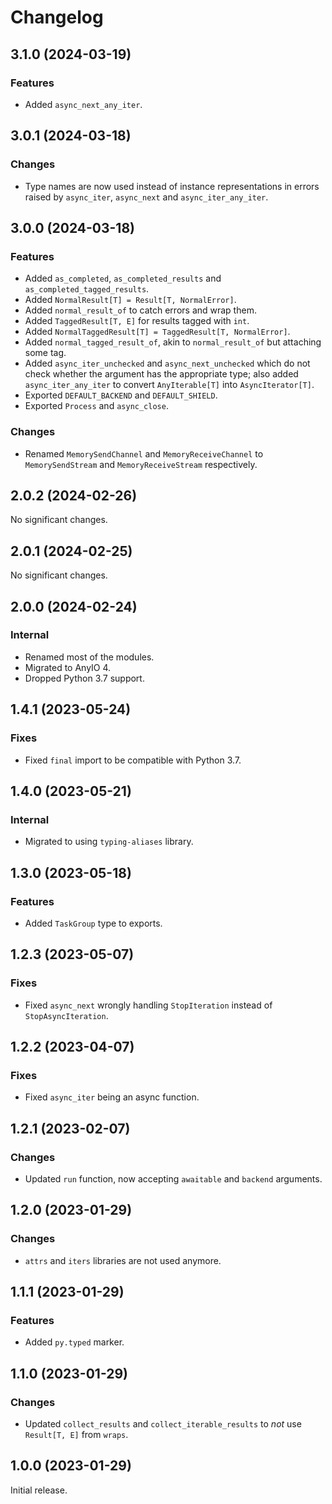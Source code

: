 # Changelog

<!-- changelogging: start -->

## 3.1.0 (2024-03-19)

### Features

- Added `async_next_any_iter`.

## 3.0.1 (2024-03-18)

### Changes

- Type names are now used instead of instance representations in errors raised by
  `async_iter`, `async_next` and `async_iter_any_iter`.

## 3.0.0 (2024-03-18)

### Features

- Added `as_completed`, `as_completed_results` and `as_completed_tagged_results`.
- Added `NormalResult[T] = Result[T, NormalError]`.
- Added `normal_result_of` to catch errors and wrap them.
- Added `TaggedResult[T, E]` for results tagged with `int`.
- Added `NormalTaggedResult[T] = TaggedResult[T, NormalError]`.
- Added `normal_tagged_result_of`, akin to `normal_result_of` but attaching some tag.
- Added `async_iter_unchecked` and `async_next_unchecked` which do not check whether the
  argument has the appropriate type; also added `async_iter_any_iter` to convert `AnyIterable[T]`
  into `AsyncIterator[T]`.
- Exported `DEFAULT_BACKEND` and `DEFAULT_SHIELD`.
- Exported `Process` and `async_close`.

### Changes

- Renamed `MemorySendChannel` and `MemoryReceiveChannel` to
  `MemorySendStream` and `MemoryReceiveStream` respectively.

## 2.0.2 (2024-02-26)

No significant changes.

## 2.0.1 (2024-02-25)

No significant changes.

## 2.0.0 (2024-02-24)

### Internal

- Renamed most of the modules.
- Migrated to AnyIO 4.
- Dropped Python 3.7 support.

## 1.4.1 (2023-05-24)

### Fixes

- Fixed `final` import to be compatible with Python 3.7.

## 1.4.0 (2023-05-21)

### Internal

- Migrated to using `typing-aliases` library.

## 1.3.0 (2023-05-18)

### Features

- Added `TaskGroup` type to exports.

## 1.2.3 (2023-05-07)

### Fixes

- Fixed `async_next` wrongly handling `StopIteration` instead of `StopAsyncIteration`.

## 1.2.2 (2023-04-07)

### Fixes

- Fixed `async_iter` being an async function.

## 1.2.1 (2023-02-07)

### Changes

- Updated `run` function, now accepting `awaitable` and `backend` arguments.

## 1.2.0 (2023-01-29)

### Changes

- `attrs` and `iters` libraries are not used anymore.

## 1.1.1 (2023-01-29)

### Features

- Added `py.typed` marker.

## 1.1.0 (2023-01-29)

### Changes

- Updated `collect_results` and `collect_iterable_results` to *not* use `Result[T, E]` from `wraps`.

## 1.0.0 (2023-01-29)

Initial release.
